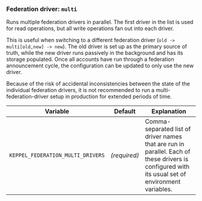 <!--
SPDX-FileCopyrightText: 2025 SAP SE

SPDX-License-Identifier: Apache-2.0
-->

### Federation driver: `multi`

Runs multiple federation drivers in parallel. The first driver in the list is
used for read operations, but all write operations fan out into each driver.

This is useful when switching to a different federation driver
(`old -> multi[old,new] -> new`). The old driver is set up as the primary
source of truth, while the new driver runs passively in the background and has
its storage populated. Once all accounts have run through a federation
announcement cycle, the configuration can be updated to only use the new
driver.

Because of the risk of accidental inconsistencies between the state of the
individual federation drivers, it is not recommended to run a
multi-federation-driver setup in production for extended periods of time.

| Variable | Default | Explanation |
| -------- | ------- | ----------- |
| `KEPPEL_FEDERATION_MULTI_DRIVERS` | *(required)* | Comma-separated list of driver names that are run in parallel. Each of these drivers is configured with its usual set of environment variables. |
